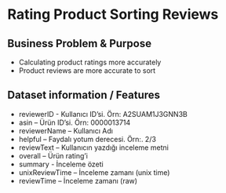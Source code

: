 # Rating Product Sorting Reviews

## Business Problem & Purpose

*  Calculating product ratings more accurately
* Product reviews are more accurate to sort

## Dataset information / Features

* reviewerID - Kullanıcı ID’si. Örn: A2SUAM1J3GNN3B
* asin – Ürün ID’si. Örn: 0000013714
* reviewerName – Kullanıcı Adı
* helpful – Faydalı yotum derecesi. Örn:. 2/3
* reviewText – Kullanıcın yazdığı inceleme metni
* overall – Ürün rating’i
* summary - İnceleme özeti
* unixReviewTime – İnceleme zamanı (unix time)
* reviewTime – İnceleme zamanı (raw)
